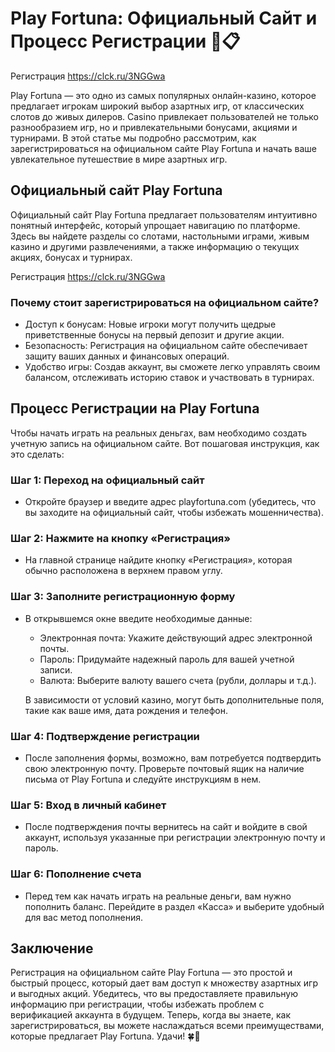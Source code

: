 # Play Fortuna: Официальный Сайт и Процесс Регистрации 🎰📋

Регистрация https://clck.ru/3NGGwa

Play Fortuna — это одно из самых популярных онлайн-казино, которое предлагает игрокам широкий выбор азартных игр, от классических слотов до живых дилеров. Casino привлекает пользователей не только разнообразием игр, но и привлекательными бонусами, акциями и турнирами. В этой статье мы подробно рассмотрим, как зарегистрироваться на официальном сайте Play Fortuna и начать ваше увлекательное путешествие в мире азартных игр.

## Официальный сайт Play Fortuna

Официальный сайт Play Fortuna предлагает пользователям интуитивно понятный интерфейс, который упрощает навигацию по платформе. Здесь вы найдете разделы со слотами, настольными играми, живым казино и другими развлечениями, а также информацию о текущих акциях, бонусах и турнирах.

Регистрация https://clck.ru/3NGGwa

### Почему стоит зарегистрироваться на официальном сайте?

- Доступ к бонусам: Новые игроки могут получить щедрые приветственные бонусы на первый депозит и другие акции.
- Безопасность: Регистрация на официальном сайте обеспечивает защиту ваших данных и финансовых операций.
- Удобство игры: Создав аккаунт, вы сможете легко управлять своим балансом, отслеживать историю ставок и участвовать в турнирах.

## Процесс Регистрации на Play Fortuna

Чтобы начать играть на реальных деньгах, вам необходимо создать учетную запись на официальном сайте. Вот пошаговая инструкция, как это сделать:

### Шаг 1: Переход на официальный сайт

- Откройте браузер и введите адрес playfortuna.com (убедитесь, что вы заходите на официальный сайт, чтобы избежать мошенничества).

### Шаг 2: Нажмите на кнопку «Регистрация»

- На главной странице найдите кнопку «Регистрация», которая обычно расположена в верхнем правом углу.

### Шаг 3: Заполните регистрационную форму

- В открывшемся окне введите необходимые данные:
  - Электронная почта: Укажите действующий адрес электронной почты.
  - Пароль: Придумайте надежный пароль для вашей учетной записи.
  - Валюта: Выберите валюту вашего счета (рубли, доллары и т.д.).

  В зависимости от условий казино, могут быть дополнительные поля, такие как ваше имя, дата рождения и телефон.

### Шаг 4: Подтверждение регистрации

- После заполнения формы, возможно, вам потребуется подтвердить свою электронную почту. Проверьте почтовый ящик на наличие письма от Play Fortuna и следуйте инструкциям в нем.

### Шаг 5: Вход в личный кабинет

- После подтверждения почты вернитесь на сайт и войдите в свой аккаунт, используя указанные при регистрации электронную почту и пароль.

### Шаг 6: Пополнение счета

- Перед тем как начать играть на реальные деньги, вам нужно пополнить баланс. Перейдите в раздел «Касса» и выберите удобный для вас метод пополнения.

## Заключение

Регистрация на официальном сайте Play Fortuna — это простой и быстрый процесс, который дает вам доступ к множеству азартных игр и выгодных акций. Убедитесь, что вы предоставляете правильную информацию при регистрации, чтобы избежать проблем с верификацией аккаунта в будущем. Теперь, когда вы знаете, как зарегистрироваться, вы можете наслаждаться всеми преимуществами, которые предлагает Play Fortuna. Удачи! 🍀🎉
